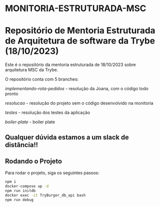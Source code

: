 # MONITORIA-ESTRUTURADA-MSC

# Repositório de Mentoria Estruturada de Arquitetura de software da Trybe (18/10/2023)

Este é o repositório da mentoria estruturada de 18/10/2023 sobre arquitetura MSC da Trybe.

O repositório conta com 5 branches:

*implementando-rota-pedidos* - resolução da Joana, com o código todo pronto

*resolucao* - resolução do projeto sem o código desenvolvido na monitoria

*testes* - resolução dos testes da aplicação

*boiler-plate* - boiler plate

## Qualquer dúvida estamos a um slack de distância!! 

## Rodando o Projeto

Para rodar o projeto, siga os seguintes passos:

   ```bash
   npm i
   docker-compose up -d
   npm run initdb
   docker exec -it TryBurger_db_api bash
   npm run debug
